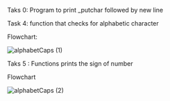 Taks 0: Program to print _putchar followed by new line






Task 4: function that checks for alphabetic character


Flowchart:



![alphabetCaps (1)](https://user-images.githubusercontent.com/45595263/196633879-b25341e5-89dd-471a-bb4f-97b93d75defe.png)




Taks 5 : Functions prints the sign of number



Flowchart



![alphabetCaps (2)](https://user-images.githubusercontent.com/45595263/196638076-95f7535b-1e45-47d4-87cd-c2794f1caa63.png)
